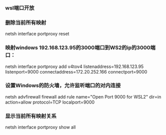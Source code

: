 ### wsl端口开放

### 删除当前所有映射

netsh interface portproxy reset

### 映射windows 192.168.123.95的3000端口到WS2的ip的3000端口：

netsh interface portproxy add v4tov4 listenaddress=192.168.123.95 listenport=9000 connectaddress=172.20.252.166 connectport=9000

### 设置Windows的防火墙，允许监听端口的对内连接

netsh advfirewall firewall add rule name="Open Port 9000 for WSL2" dir=in action=allow protocol=TCP localport=9000

### 显示当前所有映射关系

netsh interface portproxy show all
